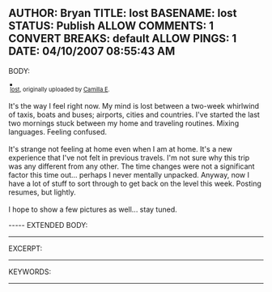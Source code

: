 AUTHOR: Bryan
TITLE: lost
BASENAME: lost
STATUS: Publish
ALLOW COMMENTS: 1
CONVERT BREAKS: __default__
ALLOW PINGS: 1
DATE: 04/10/2007 08:55:43 AM
-----
BODY:
<style type="text/css">
.flickr-photo { border: solid 2px #000000; }
.flickr-yourcomment { }
.flickr-frame { text-align: left; padding: 3px; }
.flickr-caption { font-size: 0.8em; margin-top: 0px; }
</style>

<div class="flickr-frame">
	<a href="http://www.flickr.com/photos/morran/389291392/" title="photo sharing"><img src="http://farm1.static.flickr.com/184/389291392_4ab1a3200e.jpg" class="flickr-photo" alt="" /></a>
<br />
	<span class="flickr-caption"><a href="http://www.flickr.com/photos/morran/389291392/">lost</a>, originally uploaded by <a href="http://www.flickr.com/people/morran/">Camilla E</a>.</span>
</div>
				
<p class="flickr-yourcomment">
	It's the way I feel right now. My mind is lost between a two-week whirlwind of taxis, boats and buses; airports, cities and countries. I've started the last two mornings stuck between my home and traveling routines. Mixing languages. Feeling confused.<br />
<br />
It's strange not feeling at home even when I am at home. It's a new experience that I've not felt in previous travels. I'm not sure why this trip was any different from any other. The time changes were not a significant factor this time out... perhaps I never mentally unpacked. Anyway, now I have a lot of stuff to sort through to get back on the level this week. Posting resumes, but lightly.<br />
<br />
I hope to show a few pictures as well... stay tuned.
</p>
-----
EXTENDED BODY:

-----
EXCERPT:

-----
KEYWORDS:

-----


